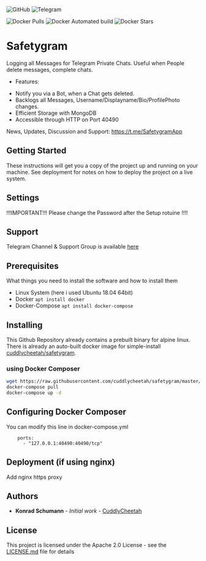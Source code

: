 ![GitHub](https://img.shields.io/github/license/cuddlycheetah/safetygram)
![Telegram](https://img.shields.io/badge/telegram-%40SafetygramApp-blue)

![Docker Pulls](https://img.shields.io/docker/pulls/cuddlycheetah/safetygram?style=for-the-badge)
![Docker Automated build](https://img.shields.io/badge/DOCKER%20BUILD-AUTOMATED-blue?style=for-the-badge)
![Docker Stars](https://img.shields.io/docker/stars/cuddlycheetah/safetygram?style=for-the-badge)

# Safetygram
Logging all Messages for Telegram Private Chats. Useful when People delete messages, complete chats.

* Features:
- Notify you via a Bot, when a Chat gets deleted.
- Backlogs all Messages, Username/Displayname/Bio/ProfilePhoto changes.
- Efficient Storage with MongoDB
- Accessible through HTTP on Port 40490

News, Updates, Discussion and Support: https://t.me/SafetygramApp

## Getting Started
These instructions will get you a copy of the project up and running on your machine. See deployment for notes on how to deploy the project on a live system.

## Settings
!!!IMPORTANT!!! Please change the Password after the Setup rotuine !!!!

## Support
Telegram Channel & Support Group is available [here](https://t.me/SafetygramApp)

## Prerequisites
What things you need to install the software and how to install them

- Linux System (here i used Ubuntu 18.04 64bit)
- Docker `apt install docker`
- Docker-Compose `apt install docker-compose`

## Installing

This Github Repository already contains a prebuilt binary for alpine linux.
There is already an auto-built docker image for simple-install [cuddlycheetah/safetygram](https://hub.docker.com/r/cuddlycheetah/safetygram).

### using Docker Composer

```bash
wget https://raw.githubusercontent.com/cuddlycheetah/safetygram/master/docker-compose.yaml -O docker-compose.yml
docker-compose pull
docker-compose up -d
```

## Configuring Docker Composer
You can modify this line in docker-compose.yml
```
    ports:
      - "127.0.0.1:40490:40490/tcp"
```

## Deployment (if using nginx)

Add nginx https proxy

## Authors

* **Konrad Schumann** - *Initial work* - [CuddlyCheetah](https://github.com/cuddlycheetah)

## License

This project is licensed under the Apache 2.0 License - see the [LICENSE.md](LICENSE.md) file for details
